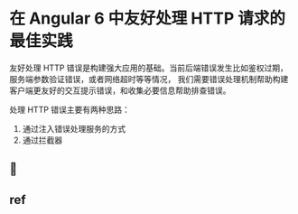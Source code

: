 # 在 Angular 6 中友好处理 HTTP 请求的最佳实践

友好处理 HTTP 错误是构建强大应用的基础。当前后端错误发生比如鉴权过期，服务端参数验证错误，或者网络超时等等情况，
我们需要错误处理机制帮助构建客户端更友好的交互提示错误，和收集必要信息帮助排查错误。

处理 HTTP 错误主要有两种思路：

1. 通过注入错误处理服务的方式
2. 通过拦截器

##  



## ref 
[](https://medium.com/nuculabs/angular-http-interceptors-what-are-they-and-how-to-use-them-52e060321088)
[](https://scotch.io/bar-talk/error-handling-with-angular-6-tips-and-best-practices192#toc-a-better-solution-with-httpinterceptor)
[](http://reactivex.io/documentation/observable.html)
[](https://ryanchenkie.com/angular-authentication-using-the-http-client-and-http-interceptors)
[](https://medium.com/@ryanchenkie_40935/angular-authentication-using-route-guards-bf7a4ca13ae3)
